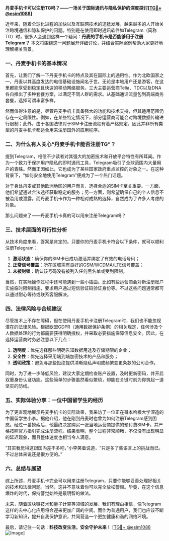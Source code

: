 **丹麦手机卡可以注册TG吗？——一场关于国际通讯与隐私保护的深度探讨[[TG💪+ @esim1088](https://t.me/s/esim1088)]**

近年来，随着全球化进程的加快以及互联网技术的迅猛发展，越来越多的人开始关注跨境通信和隐私保护的问题。特别是在使用即时通讯软件如Telegram（简称TG）时，很多人会遇到这样一个疑问：**丹麦的手机卡是否能够用于注册Telegram？** 本文将围绕这一问题展开详细讨论，并结合实际案例帮助大家更好地理解相关背景。

### 一、丹麦手机卡的基本情况

首先，让我们了解一下丹麦手机卡的特点及其在国际上的通用性。作为北欧国家之一，丹麦以其高度发达的电信基础设施闻名于世。无论是本地用户还是游客，在这里都能享受到稳定且快速的移动网络服务。三大主要运营商Telia、TDC以及DNA各自推出了多种套餐方案，以满足不同人群的需求。从基础通话流量包到高端商务套餐，选择可谓丰富多样。

然而值得注意的是，尽管丹麦手机卡具备强大的功能和技术支持，但其适用范围仍存在一定局限性。例如，在某些特定情况下，部分运营商可能会对跨境数据传输进行限制；此外，由于各国法律对于SIM卡注册流程有着严格规定，因此并非所有类型的丹麦手机卡都适合用来注册国外的应用程序。

### 二、为什么有人关心“丹麦手机卡能否注册TG”？

提到Telegram，相信不少读者对其强大的加密技术和开放平台特性有所耳闻。作为一个致力于保护用户隐私的即时通讯工具，Telegram吸引了全球范围内大量用户的青睐。然而正因如此，它也成为了某些国家政府重点监控的对象之一。在这种背景下，“如何安全地使用Telegram”便成为了一个热门话题。

对于身处丹麦或其他欧洲地区的用户而言，选择合适的SIM卡至关重要。一方面，他们希望通过合法途径获取稳定的服务；另一方面，则希望确保自己的个人信息不被滥用或泄露。而丹麦手机卡作为一种相对成熟的选择，自然成为了许多人考虑的对象。

那么问题来了——丹麦手机卡真的可以用来注册Telegram吗？

### 三、技术层面的可行性分析

从技术角度来看，答案是肯定的。只要你的丹麦手机卡符合以下条件，就可以顺利注册Telegram：

1. **激活状态**：确保你的SIM卡已成功激活并绑定了有效的电话号码；
2. **正常信号覆盖**：所在区域需有良好的GSM/WCDMA/LTE信号覆盖；
3. **未被封锁**：确认该号码没有被列入任何黑名单或受到限制。

当然，在实际操作过程中还可能遇到一些小插曲。比如有些运营商会对新注册账户实施临时限制措施，要求用户通过短信验证码验证身份等。不过这些问题通常都可以通过耐心等待或联系客服解决。

### 四、法律风险与合规建议

尽管技术上不存在障碍，但在使用丹麦手机卡注册Telegram时，我们也不能忽视潜在的法律风险。根据欧盟GDPR（通用数据保护条例）的相关规定，任何涉及个人数据处理的行为都需要获得明确授权，并采取必要措施保障信息安全。因此，在选择运营商时务必注意以下几点：

1. **透明度**：优先选择那些明确告知数据用途及存储期限的企业；
2. **安全性**：优先选择采用端到端加密技术的产品和服务；
3. **透明政策**：避免与那些拒绝提供清晰隐私声明或频繁变更条款的公司合作。

同时，为了进一步降低风险，建议大家定期检查账户设置，及时更新密码，并开启双重身份认证功能。这些简单的步骤虽然看似繁琐，却能在关键时刻为你筑起一道坚实的防线。

### 五、实际体验分享：一位中国留学生的经历

为了更直观地展示丹麦手机卡的实际效果，我采访了一位正在哥本哈根大学深造的中国留学生小李。据他介绍，他在刚到丹麦时也曾为如何注册Telegram感到困惑。经过一番摸索后，他最终决定购买一张当地运营商提供的预付费SIM卡，并严格按照官方指引完成注册流程。结果表明，整个过程非常顺畅，不仅没有出现明显的延迟现象，而且整体速度也相当令人满意。

“其实我觉得这跟国内差不多吧，”小李笑着说道，“只是多了些语言上的挑战而已。不过总体来说还是很方便的。”

### 六、总结与展望

综上所述，丹麦手机卡完全可以用来注册Telegram，只要你能够妥善处理好相关的技术和法律问题。当然，这并不意味着你可以完全放松警惕。毕竟，在这个信息爆炸的时代，保持警觉始终是最明智的做法。

未来，随着区块链技术和量子计算等领域的发展，我们有理由相信，像Telegram这样的去中心化应用将会迎来更加广阔的空间。而作为普通用户，我们也应该不断学习新知识，提升自我保护意识，共同营造一个更加健康和谐的网络环境。

最后，请记住一句话：**科技改变生活，安全守护未来！** [[TG💪+ @esim1088](https://t.me/s/esim1088) ![Image](https://i.postimg.cc/4NQfJmqS/Snipaste-2025-05-13-00-14-12.png)]
